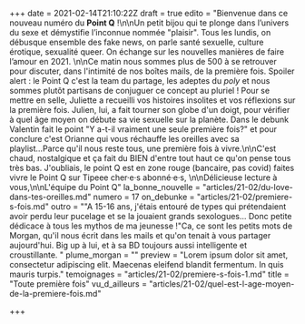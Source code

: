 +++
date = 2021-02-14T21:10:22Z
draft = true
edito = "Bienvenue dans ce nouveau numéro du **Point Q** !\n\nUn petit bijou qui te plonge dans l’univers du sexe et démystifie l’inconnue nommée \"plaisir\". Tous les lundis, on débusque ensemble des fake news, on parle santé sexuelle, culture érotique, sexualité queer. On échange sur les nouvelles manières de faire l’amour en 2021. \n\nCe matin nous sommes plus de 500 à se retrouver pour discuter, dans l'intimité de nos boîtes mails, de la première fois. Spoiler alert : le Point Q c'est la team du partage, les adeptes du _poly_ et nous sommes plutôt partisans de conjuguer ce concept au pluriel ! Pour se mettre en selle, Juliette a recueilli vos histoires insolites et vos réflexions sur la première fois. Julien, lui, a fait tourner son globe d'un doigt, pour vérifier à quel âge moyen on débute sa vie sexuelle sur la planète. Dans le debunk Valentin fait le point \"Y a-t-il vraiment une seule première fois?\" et pour conclure c'est Orianne qui vous réchauffe les oreilles avec sa playlist...Parce qu'il nous reste tous, une première fois à vivre.\n\nC'est chaud, nostalgique et ça fait du BIEN d'entre tout haut ce qu'on pense tous très bas. J'oubliais, le point Q est en zone rouge (bancaire, pas covid) faites vivre le Point Q sur Tipeee cher·e·s abonné·e·s, \n\nDélicieuse lecture à vous,\n\nL'équipe du Point Q"
la_bonne_nouvelle = "articles/21-02/du-love-dans-tes-oreilles.md"
numero = 17
on_debunke = "articles/21-02/premiere-s-fois.md"
outro = "\"A 15-16 ans, j'étais entouré de types qui prétendaient avoir perdu leur pucelage et se la jouaient grands sexologues... Donc petite dédicace à tous les mythos de ma jeunesse !\"Ca, ce sont les petits mots de Morgan, qu'il nous écrit dans les mails et qu'on tenait à vous partager aujourd'hui. Big up à lui, et à sa BD toujours aussi intelligente et croustillante. "
plume_morgan = ""
preview = "Lorem ipsum dolor sit amet, consectetur adipiscing elit. Maecenas eleifend blandit fermentum. In quis mauris turpis."
temoignages = "articles/21-02/premiere-s-fois-1.md"
title = "Toute première fois"
vu_d_ailleurs = "articles/21-02/quel-est-l-age-moyen-de-la-premiere-fois.md"

+++
